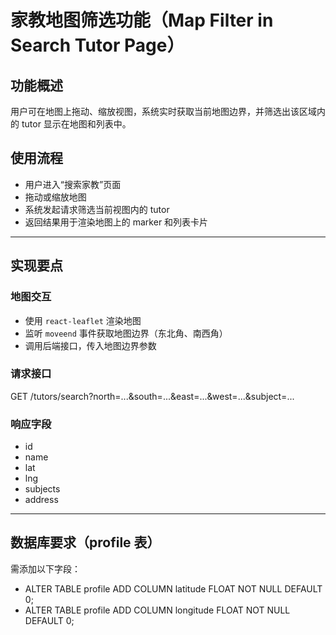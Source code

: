 # 家教地图筛选功能（Map Filter in Search Tutor Page）

## 功能概述

用户可在地图上拖动、缩放视图，系统实时获取当前地图边界，并筛选出该区域内的 tutor 显示在地图和列表中。

## 使用流程

- 用户进入“搜索家教”页面
- 拖动或缩放地图
- 系统发起请求筛选当前视图内的 tutor
- 返回结果用于渲染地图上的 marker 和列表卡片

---

## 实现要点

### 地图交互

- 使用 `react-leaflet` 渲染地图
- 监听 `moveend` 事件获取地图边界（东北角、南西角）
- 调用后端接口，传入地图边界参数

### 请求接口

GET /tutors/search?north=...&south=...&east=...&west=...&subject=...

### 响应字段

- id
- name
- lat
- lng
- subjects
- address

---

## 数据库要求（profile 表）

需添加以下字段：

- ALTER TABLE profile ADD COLUMN latitude FLOAT NOT NULL DEFAULT 0;
- ALTER TABLE profile ADD COLUMN longitude FLOAT NOT NULL DEFAULT 0;



